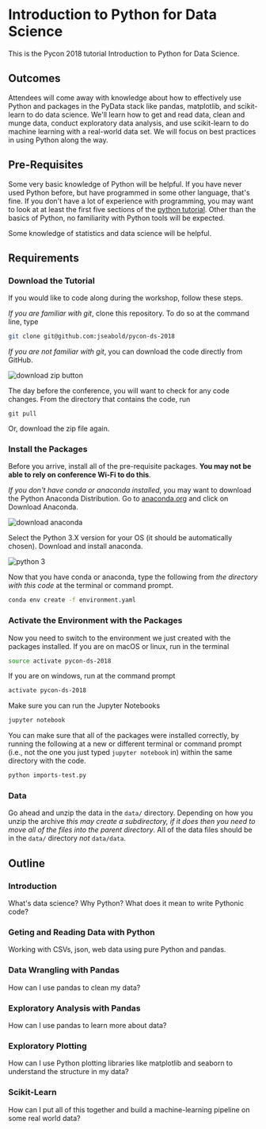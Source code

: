 # Introduction to Python for Data Science

This is the Pycon 2018 tutorial Introduction to Python for Data Science.

## Outcomes

Attendees will come away with knowledge about how to effectively use Python and packages in the PyData stack like pandas, matplotlib, and scikit-learn to do data science. We'll learn how to get and read data, clean and munge data, conduct exploratory data analysis, and use scikit-learn to do machine learning with a real-world data set. We will focus on best practices in using Python along the way.

## Pre-Requisites

Some very basic knowledge of Python will be helpful. If you have never used Python before, but have programmed in some other language, that's fine. If you don't have a lot of experience with programming, you may want to look at at least the first five sections of the [python tutorial](https://docs.python.org/3/tutorial/). Other than the basics of Python, no familiarity with Python tools will be expected.

Some knowledge of statistics and data science will be helpful.

## Requirements

### Download the Tutorial

If you would like to code along during the workshop, follow these steps.

*If you are familiar with git*, clone this repository. To do so at the command line, type

```bash
git clone git@github.com:jseabold/pycon-ds-2018
```

*If you are not familiar with git*, you can download the code directly from GitHub.

![download zip button](img/download-zip.png)

The day before the conference, you will want to check for any code changes. From the directory that contains the code, run

```
git pull
```

Or, download the zip file again.

### Install the Packages

Before you arrive, install all of the pre-requisite packages. **You may not be able to rely on conference Wi-Fi to do this**.

*If you don't have conda or anaconda installed*, you may want to download the Python Anaconda Distribution. Go to [anaconda.org](https://anaconda.org) and click on Download Anaconda.

![download anaconda](img/download-anaconda.png)

Select the Python 3.X version for your OS (it should be automatically chosen). Download and install anaconda.

![python 3](img/download-py36.png)

Now that you have conda or anaconda, type the following from *the directory with this code* at the terminal or command prompt.

```bash
conda env create -f environment.yaml
```

### Activate the Environment with the Packages

Now you need to switch to the environment we just created with the packages installed. If you are on macOS or linux, run in the terminal

```bash
source activate pycon-ds-2018
```

If you are on windows, run at the command prompt

```bash
activate pycon-ds-2018
```

Make sure you can run the Jupyter Notebooks

```bash
jupyter notebook
```

You can make sure that all of the packages were installed correctly, by running the following at a new or different terminal or command prompt (i.e., not the one you just typed `jupyter notebook` in) within the same directory with the code.

```bash
python imports-test.py
```

### Data

Go ahead and unzip the data in the `data/` directory. Depending on how you unzip the archive *this may create a subdirectory, if it does then you need to move all of the files into the parent directory*. All of the data files should be in the `data/` directory *not* `data/data`.


## Outline

### Introduction

What's data science? Why Python? What does it mean to write Pythonic code?

### Geting and Reading Data with Python

Working with CSVs, json, web data using pure Python and pandas.

### Data Wrangling with Pandas

How can I use pandas to clean my data?

### Exploratory Analysis with Pandas

How can I use pandas to learn more about data?

### Exploratory Plotting

How can I use Python plotting libraries like matplotlib and seaborn to understand the structure in my data?

### Scikit-Learn

How can I put all of this together and build a machine-learning pipeline on some real world data?
